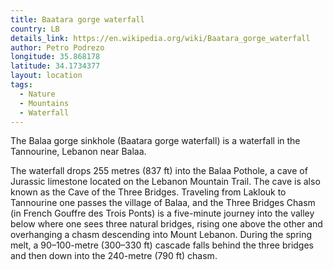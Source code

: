 ```yaml
---
title: Baatara gorge waterfall
country: LB
details_link: https://en.wikipedia.org/wiki/Baatara_gorge_waterfall
author: Petro Podrezo
longitude: 35.868178
latitude: 34.1734377
layout: location
tags:
  - Nature
  - Mountains
  - Waterfall
---
```

The Balaa gorge sinkhole (Baatara gorge waterfall) is a waterfall in the Tannourine, Lebanon near Balaa.

The waterfall drops 255 metres (837 ft) into the Balaa Pothole, a cave of Jurassic limestone located on the Lebanon Mountain Trail. The cave is also known as the Cave of the Three Bridges. Traveling from Laklouk to Tannourine one passes the village of Balaa, and the Three Bridges Chasm (in French Gouffre des Trois Ponts) is a five-minute journey into the valley below where one sees three natural bridges, rising one above the other and overhanging a chasm descending into Mount Lebanon. During the spring melt, a 90–100-metre (300–330 ft) cascade falls behind the three bridges and then down into the 240-metre (790 ft) chasm.
